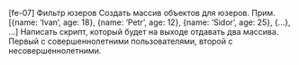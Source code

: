 [fe-07] Фильтр юзеров
Создать массив объектов для юзеров.
Прим.
 [{name: ‘Ivan’, age: 18}, {name: ‘Petr’, age: 12}, {name: ‘Sidor’, age: 25}, {...}, ...]
Написать скрипт, который будет на выходе отдавать два массива. Первый с совершеннолетними пользователями, второй с несовершеннолетними.
